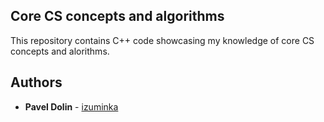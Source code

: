 ## Core CS concepts and algorithms

This repository contains C++ code showcasing my knowledge of core CS concepts and alorithms.

## Authors

* **Pavel Dolin** - [izuminka](https://github.com/izuminka)
